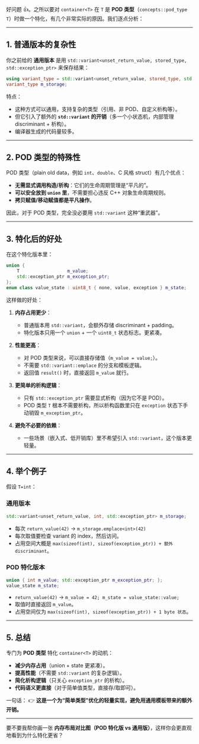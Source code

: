 好问题 👍。之所以要对 `container<T>` 在 `T` 是 **POD 类型**（`concepts::pod_type T`）时做一个特化，有几个非常实际的原因。我们逐点分析：

---

## 1. 普通版本的复杂性

你之前给的 **通用版本** 是用 `std::variant<unset_return_value, stored_type, std::exception_ptr>` 来保存结果：

```cpp
using variant_type = std::variant<unset_return_value, stored_type, std::exception_ptr>;
variant_type m_storage;
```

特点：

* 这种方式可以通用，支持复杂的类型（引用、非 POD、自定义析构等）。
* 但它引入了额外的 **`std::variant` 的开销**（多一个小状态机，内部管理 discriminant + 析构）。
* 编译器生成的代码量较多。

---

## 2. POD 类型的特殊性

POD 类型（plain old data，例如 `int`、`double`、C 风格 struct）有几个优点：

* **无需显式调用构造/析构**：它们的生命周期管理是“平凡的”。
* **可以安全放到 `union` 里**，不需要担心违反 C++ 对象生命周期规则。
* **拷贝赋值/移动赋值都是平凡操作**。

因此，对于 POD 类型，完全没必要用 `std::variant` 这种“重武器”。

---

## 3. 特化后的好处

在这个特化版本里：

```cpp
union {
    T                  m_value;
    std::exception_ptr m_exception_ptr;
};
enum class value_state : uint8_t { none, value, exception } m_state;
```

这样做的好处：

1. **内存占用更少**：

   * 普通版本用 `std::variant`，会额外存储 discriminant + padding。
   * 特化版本只用一个 `union` + 一个 `uint8_t` 状态标志。更紧凑。

2. **性能更高**：

   * 对 POD 类型来说，可以直接存储值（`m_value = value;`）。
   * 不需要 `std::variant::emplace` 的分支和模板逻辑。
   * 返回值 `result()` 时，直接返回 `m_value` 就行。

3. **更简单的析构逻辑**：

   * 只有 `std::exception_ptr` 需要显式析构（因为它不是 POD）。
   * POD 类型 `T` 根本不需要析构，所以析构函数里只在 `exception` 状态下手动销毁 `m_exception_ptr`。

4. **避免不必要的依赖**：

   * 一些场景（嵌入式、低开销库）里不希望引入 `std::variant`，这个版本更轻量。

---

## 4. 举个例子

假设 `T=int`：

### 通用版本

```cpp
std::variant<unset_return_value, int, std::exception_ptr> m_storage;
```

* 每次 `return_value(42)` → `m_storage.emplace<int>(42)`
* 每次取值要检查 variant 的 index，然后访问。
* 占用空间大概是 `max(sizeof(int), sizeof(exception_ptr)) + 额外 discriminant`。

### POD 特化版本

```cpp
union { int m_value; std::exception_ptr m_exception_ptr; };
value_state m_state;
```

* `return_value(42)` → `m_value = 42; m_state = value_state::value;`
* 取值时直接返回 `m_value`。
* 占用空间仅为 `max(sizeof(int), sizeof(exception_ptr)) + 1 byte 状态`。

---

## 5. 总结

专门为 **POD 类型** 特化 `container<T>` 的动机：

* **减少内存占用**（union + state 更紧凑）。
* **提高性能**（不需要 `std::variant` 的复杂逻辑）。
* **简化析构逻辑**（只关心 `exception_ptr` 的析构）。
* **代码语义更直接**（对于简单值类型，直接存/取即可）。

一句话：
👉 **这是一个为“简单类型”优化的轻量实现，避免用通用模板带来的额外开销。**

---

要不要我帮你画一张 **内存布局对比图（POD 特化版 vs 通用版）**，这样你会更直观地看到为什么特化更省？
